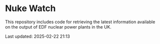 # Nuke Watch

This repository includes code for retrieving the latest information available on the output of EDF nuclear power plants in the UK.

Last updated: 2025-02-22 21:13